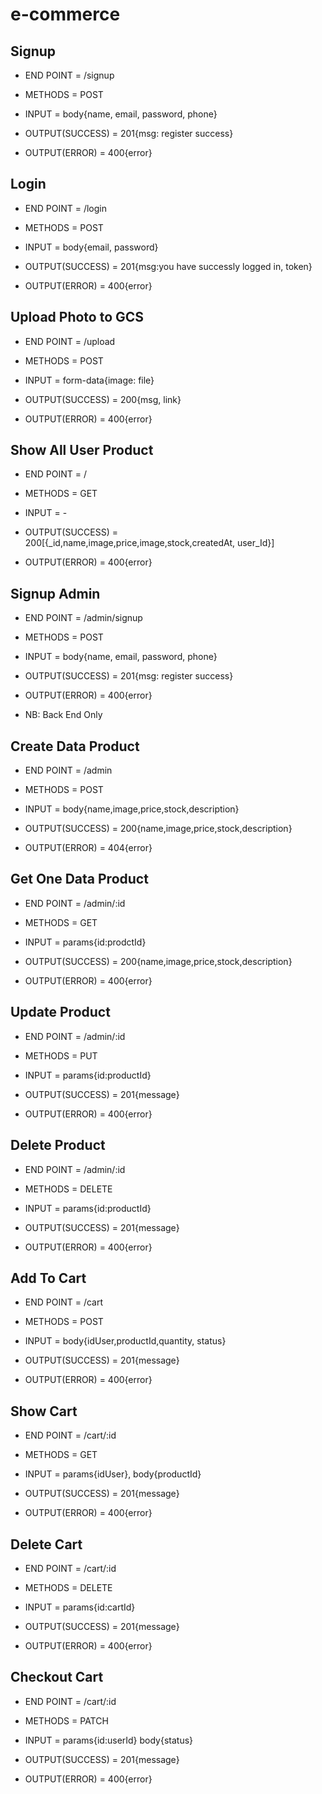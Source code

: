 # e-commerce

## Signup

- END POINT = /signup

- METHODS = POST

- INPUT = body{name, email, password, phone}

- OUTPUT(SUCCESS) = 201{msg: register success}

- OUTPUT(ERROR) = 400{error}

## Login 

- END POINT = /login

- METHODS = POST

- INPUT = body{email, password}

- OUTPUT(SUCCESS) = 201{msg:you have successly logged in, token}

- OUTPUT(ERROR) = 400{error}

## Upload Photo to GCS
- END POINT = /upload

- METHODS = POST

- INPUT = form-data{image: file}

- OUTPUT(SUCCESS) = 200{msg, link}

- OUTPUT(ERROR) = 400{error}

## Show All User Product
- END POINT = /

- METHODS = GET

- INPUT = -

- OUTPUT(SUCCESS) = 200[{_id,name,image,price,image,stock,createdAt, user_Id}]

- OUTPUT(ERROR) = 400{error}

## Signup Admin
- END POINT = /admin/signup

- METHODS = POST

- INPUT = body{name, email, password, phone}

- OUTPUT(SUCCESS) = 201{msg: register success}

- OUTPUT(ERROR) = 400{error}

- NB: Back End Only

## Create Data Product
- END POINT = /admin

- METHODS = POST

- INPUT = body{name,image,price,stock,description}

- OUTPUT(SUCCESS) = 200{name,image,price,stock,description}

- OUTPUT(ERROR) = 404{error}

## Get One Data Product

- END POINT = /admin/:id

- METHODS = GET

- INPUT = params{id:prodctId}

- OUTPUT(SUCCESS) = 200{name,image,price,stock,description}

- OUTPUT(ERROR) = 400{error}

## Update Product

- END POINT = /admin/:id

- METHODS = PUT

- INPUT = params{id:productId}

- OUTPUT(SUCCESS) = 201{message}

- OUTPUT(ERROR) = 400{error}

## Delete Product

- END POINT = /admin/:id

- METHODS = DELETE

- INPUT = params{id:productId}

- OUTPUT(SUCCESS) = 201{message}

- OUTPUT(ERROR) = 400{error}

## Add To Cart

- END POINT = /cart

- METHODS = POST

- INPUT = body{idUser,productId,quantity, status}

- OUTPUT(SUCCESS) = 201{message}

- OUTPUT(ERROR) = 400{error}

## Show Cart

- END POINT = /cart/:id

- METHODS = GET

- INPUT = params{idUser}, body{productId}

- OUTPUT(SUCCESS) = 201{message}

- OUTPUT(ERROR) = 400{error}

## Delete Cart

- END POINT = /cart/:id

- METHODS = DELETE

- INPUT = params{id:cartId}

- OUTPUT(SUCCESS) = 201{message}

- OUTPUT(ERROR) = 400{error}

## Checkout Cart

- END POINT = /cart/:id

- METHODS = PATCH

- INPUT = params{id:userId} body{status}

- OUTPUT(SUCCESS) = 201{message}

- OUTPUT(ERROR) = 400{error}




